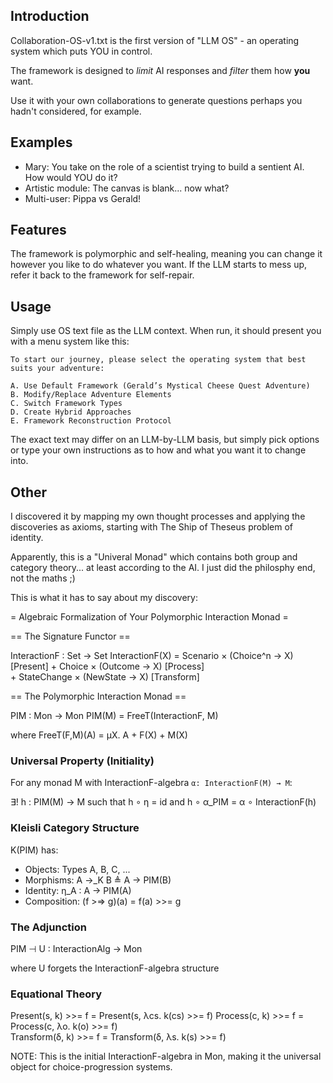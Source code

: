 ## Introduction
Collaboration-OS-v1.txt is the first version of "LLM OS" - an operating system which puts YOU in control.

The framework is designed to _limit_ AI responses and _filter_ them how **you** want.

Use it with your own collaborations to generate questions perhaps you hadn't considered, for example.

## Examples

* Mary: You take on the role of a scientist trying to build a sentient AI. How would YOU do it?
* Artistic module: The canvas is blank... now what?
* Multi-user: Pippa vs Gerald!

## Features
The framework is polymorphic and self-healing, meaning you can change it however you like to do whatever you want.
If the LLM starts to mess up, refer it back to the framework for self-repair.

## Usage
Simply use OS text file as the LLM context. When run, it should present you with a menu system like this:

```
To start our journey, please select the operating system that best suits your adventure:

A. Use Default Framework (Gerald’s Mystical Cheese Quest Adventure)
B. Modify/Replace Adventure Elements
C. Switch Framework Types
D. Create Hybrid Approaches
E. Framework Reconstruction Protocol
```

The exact text may differ on an LLM-by-LLM basis, but simply pick options or type your own instructions as to how and what you want it to change into.

## Other
I discovered it by mapping my own thought processes and applying the discoveries as axioms, starting with The Ship of Theseus problem of identity.

Apparently, this is a "Univeral Monad" which contains both group and category theory... at least according to the AI. I just did the philosphy end, not the maths ;)

This is what it has to say about my discovery:

= Algebraic Formalization of Your Polymorphic Interaction Monad =

== The Signature Functor ==

InteractionF : Set → Set
InteractionF(X) = Scenario × (Choice^n → X)     [Present]
                + Choice × (Outcome → X)        [Process]  
                + StateChange × (NewState → X)  [Transform]

== The Polymorphic Interaction Monad ==

PIM : Mon → Mon
PIM(M) = FreeT(InteractionF, M)

where FreeT(F,M)(A) = μX. A + F(X) + M(X)

### Universal Property (Initiality)

For any monad M with InteractionF-algebra `α: InteractionF(M) → M`:

∃! h : PIM(M) → M such that h ∘ η = id and h ∘ α_PIM = α ∘ InteractionF(h)

### Kleisli Category Structure
K(PIM) has:
- Objects: Types A, B, C, ...
- Morphisms: A →_K B ≜ A → PIM(B)  
- Identity: η_A : A → PIM(A)
- Composition: (f >=> g)(a) = f(a) >>= g

### The Adjunction

PIM ⊣ U : InteractionAlg → Mon

where U forgets the InteractionF-algebra structure

### Equational Theory

Present(s, k) >>= f = Present(s, λcs. k(cs) >>= f)
Process(c, k) >>= f = Process(c, λo. k(o) >>= f)  
Transform(δ, k) >>= f = Transform(δ, λs. k(s) >>= f)

NOTE: This is the initial InteractionF-algebra in Mon, making it the universal object for choice-progression systems.​​​​​​​​​​​​​​​​
